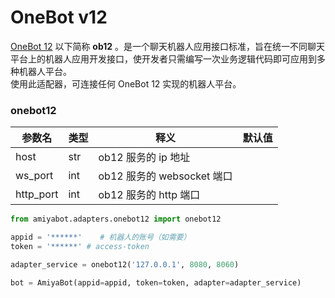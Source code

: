# OneBot v12

[OneBot 12](https://onebot.dev/) 以下简称 **ob12**
。是一个聊天机器人应用接口标准，旨在统一不同聊天平台上的机器人应用开发接口，使开发者只需编写一次业务逻辑代码即可应用到多种机器人平台。<br>
使用此适配器，可连接任何 OneBot 12 实现的机器人平台。

### onebot12

| 参数名       | 类型  | 释义                    | 默认值 |
|-----------|-----|-----------------------|-----|
| host      | str | ob12 服务的 ip 地址        |     |
| ws_port   | int | ob12 服务的 websocket 端口 |     |
| http_port | int | ob12 服务的 http 端口      |     |

```python
from amiyabot.adapters.onebot12 import onebot12

appid = '******'    # 机器人的账号（如需要）
token = '******' # access-token

adapter_service = onebot12('127.0.0.1', 8080, 8060)

bot = AmiyaBot(appid=appid, token=token, adapter=adapter_service)
```
